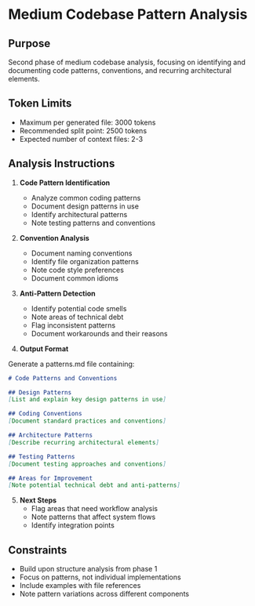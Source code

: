 # Medium Codebase Pattern Analysis

## Purpose
Second phase of medium codebase analysis, focusing on identifying and documenting code patterns, conventions, and recurring architectural elements.

## Token Limits
- Maximum per generated file: 3000 tokens
- Recommended split point: 2500 tokens
- Expected number of context files: 2-3

## Analysis Instructions

1. **Code Pattern Identification**
   - Analyze common coding patterns
   - Document design patterns in use
   - Identify architectural patterns
   - Note testing patterns and conventions

2. **Convention Analysis**
   - Document naming conventions
   - Identify file organization patterns
   - Note code style preferences
   - Document common idioms

3. **Anti-Pattern Detection**
   - Identify potential code smells
   - Note areas of technical debt
   - Flag inconsistent patterns
   - Document workarounds and their reasons

4. **Output Format**

Generate a patterns.md file containing:

```markdown
# Code Patterns and Conventions

## Design Patterns
[List and explain key design patterns in use]

## Coding Conventions
[Document standard practices and conventions]

## Architecture Patterns
[Describe recurring architectural elements]

## Testing Patterns
[Document testing approaches and conventions]

## Areas for Improvement
[Note potential technical debt and anti-patterns]
```

5. **Next Steps**
   - Flag areas that need workflow analysis
   - Note patterns that affect system flows
   - Identify integration points

## Constraints
- Build upon structure analysis from phase 1
- Focus on patterns, not individual implementations
- Include examples with file references
- Note pattern variations across different components 